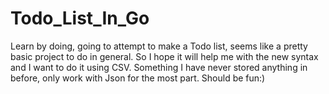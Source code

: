 # Todo_List_In_Go
Learn by doing, going to attempt to make a Todo list, seems like a pretty basic project to do in general. So I hope it will help me with the new syntax and I want to do it using CSV. Something I have never stored anything in before, only work with Json for the most part. Should be fun:)
